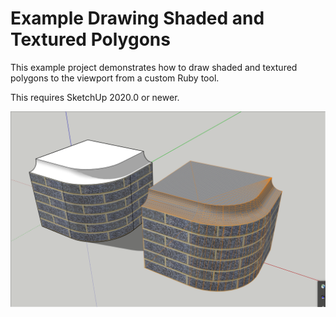 # Example Drawing Shaded and Textured Polygons

This example project demonstrates how to draw shaded and textured polygons to the viewport from a custom Ruby tool.

This requires SketchUp 2020.0 or newer.

![](docs/draw-mesh.png)

